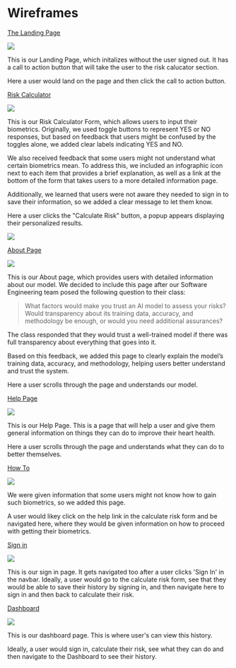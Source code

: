 # Wireframes

[The Landing Page](Landing.png)

<img src = "Landing.png" />

This is our Landing Page, which initalizes without the user signed out. It has a call to action button that will take the user to the risk calucator section. 

Here a user would land on the page and then click the call to action button.

[Risk Calculator](RiskCalculator.png)

<img src = "RiskCalculator.png" />

This is our Risk Calculator Form, which allows users to input their biometrics. Originally, we used toggle buttons to represent YES or NO responses, but based on feedback that users might be confused by the toggles alone, we added clear labels indicating YES and NO.

We also received feedback that some users might not understand what certain biometrics mean. To address this, we included an infographic icon next to each item that provides a brief explanation, as well as a link at the bottom of the form that takes users to a more detailed information page.

Additionally, we learned that users were not aware they needed to sign in to save their information, so we added a clear message to let them know.

Here a user clicks the "Calculate Risk" button, a popup appears displaying their personalized results.

<img src = "Result.png" />

[About Page](About.png)

<img src = "About.png" />

This is our About page, which provides users with detailed information about our model. We decided to include this page after our Software Engineering team posed the following question to their class:

> What factors would make you trust an AI model to assess your risks? Would transparency about its training data, accuracy, and methodology be enough, or would you need additional assurances?

The class responded that they would trust a well-trained model if there was full transparency about everything that goes into it.

Based on this feedback, we added this page to clearly explain the model’s training data, accuracy, and methodology, helping users better understand and trust the system.

Here a user scrolls through the page and understands our model.

[Help Page](Help.png)

<img src = "Help.png" />

This is our Help Page. This is a page that will help a user and give them general information on things they can do to improve their heart health.

Here a user scrolls through the page and understands what they can do to better themselves.

[How To](HowTo.png)

<img src = "HowTo.png" />

We were given information that some users might not know how to gain such biometrics, so we added this page.

A user would likey click on the help link in the calculate risk form and be navigated here, where they would be given information on how to proceed with getting their biometrics.

[Sign in](SignIn.png)

<img src = "SignIn.png" />

This is our sign in page. It gets navigated too after a user clicks 'Sign In' in the navbar. Ideally, a user would go to the calculate risk form, see that they would be able to save their history by signing in, and then navigate here to sign in and then back to calculate their risk.

[Dashboard](Dashboard.png)

<img src = "Dashboard.png" />

This is our dashboard page. This is where user's can view this history.

Ideally, a user would sign in, calculate their risk, see what they can do and then navigate to the Dashboard to see their history.
